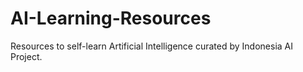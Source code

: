 # AI-Learning-Resources
Resources to self-learn Artificial Intelligence curated by Indonesia AI Project.
